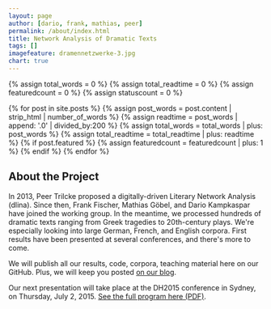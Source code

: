 ```yaml
---
layout: page
author: [dario, frank, mathias, peer]
permalink: /about/index.html
title: Network Analysis of Dramatic Texts
tags: []
imagefeature: dramennetzwerke-3.jpg
chart: true
---
```


{% assign total_words = 0 %}
{% assign total_readtime = 0 %}
{% assign featuredcount = 0 %}
{% assign statuscount = 0 %}

{% for post in site.posts %}
    {% assign post_words = post.content | strip_html | number_of_words %}
    {% assign readtime = post_words | append: '.0' | divided_by:200 %}
    {% assign total_words = total_words | plus: post_words %}
    {% assign total_readtime = total_readtime | plus: readtime %}
    {% if post.featured %}
    {% assign featuredcount = featuredcount | plus: 1 %}
    {% endif %}
{% endfor %}
## About the Project

In 2013, Peer Trilcke proposed a digitally-driven Literary Network Analysis (dlina). Since then, Frank Fischer, Mathias Göbel, and Dario Kampkaspar have joined the working group. In the meantime, we processed hundreds of dramatic texts ranging from Greek tragedies to 20th-century plays. We're especially looking into large German, French, and English corpora. First results have been presented at several conferences, and there's more to come. 

We will publish all our results, code, corpora, teaching material here on our GitHub. Plus, we will keep you posted [on our blog](/recent/).

Our next presentation will take place at the DH2015 conference in Sydney, on Thursday, July 2, 2015. [See the full program here (PDF)](http://www.dh2015.org/program/DH2015_Program.pdf).

